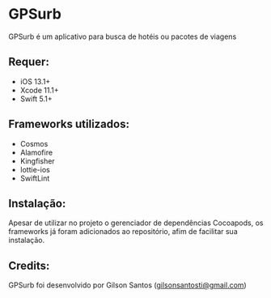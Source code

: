 # GPSurb

GPSurb é um aplicativo para busca de hotéis ou pacotes de viagens

## Requer:

- iOS 13.1+
- Xcode 11.1+
- Swift 5.1+

## Frameworks utilizados:

- Cosmos
- Alamofire
- Kingfisher
- lottie-ios
- SwiftLint

## Instalação:

Apesar de utilizar no projeto o gerenciador de dependências Cocoapods, os frameworks já foram adicionados ao repositório, afim de facilitar sua instalação.

## Credits:

GPSurb foi desenvolvido por Gilson Santos (gilsonsantosti@gmail.com)
